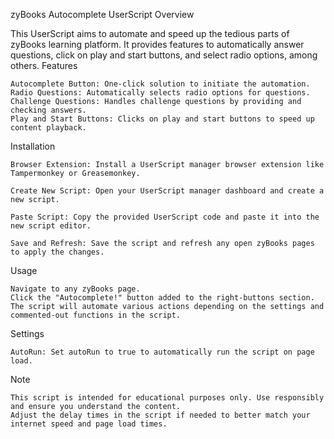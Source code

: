 zyBooks Autocomplete UserScript
Overview

This UserScript aims to automate and speed up the tedious parts of zyBooks learning platform. It provides features to automatically answer questions, click on play and start buttons, and select radio options, among others.
Features

    Autocomplete Button: One-click solution to initiate the automation.
    Radio Questions: Automatically selects radio options for questions.
    Challenge Questions: Handles challenge questions by providing and checking answers.
    Play and Start Buttons: Clicks on play and start buttons to speed up content playback.

Installation

    Browser Extension: Install a UserScript manager browser extension like Tampermonkey or Greasemonkey.

    Create New Script: Open your UserScript manager dashboard and create a new script.

    Paste Script: Copy the provided UserScript code and paste it into the new script editor.

    Save and Refresh: Save the script and refresh any open zyBooks pages to apply the changes.

Usage

    Navigate to any zyBooks page.
    Click the "Autocomplete!" button added to the right-buttons section.
    The script will automate various actions depending on the settings and commented-out functions in the script.

Settings

    AutoRun: Set autoRun to true to automatically run the script on page load.

Note

    This script is intended for educational purposes only. Use responsibly and ensure you understand the content.
    Adjust the delay times in the script if needed to better match your internet speed and page load times.
